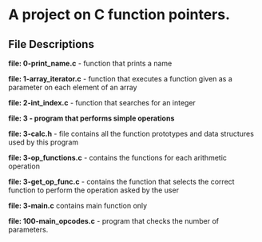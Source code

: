 # **A project on C function pointers.**

## **File Descriptions**

**file: 0-print_name.c** - function that prints a name

**file: 1-array_iterator.c** - function that executes a function given as a parameter on each element of an array

**file: 2-int_index.c** - function that searches for an integer

**file: 3 - program that performs simple operations**

**file: 3-calc.h** - file contains all the function prototypes and data structures used by this program

**file: 3-op_functions.c** - contains the functions for each arithmetic operation

**file: 3-get_op_func.c** - contains the function that selects the correct function to perform the operation asked by the user

**file: 3-main.c** contains main function only

**file: 100-main_opcodes.c** - program that checks the number of parameters.
